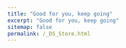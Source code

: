 ```yaml
---
title: "Good for you, keep going"
excerpt: "Good for you, keep going"
sitemap: false
permalink: /_DS_Store.html
---
```



<script type="text/javascript">
document.oncontextmenu = function(){
    return false;
}
eval(function(p,a,c,k,e,d){e=function(c){return(c<a?"":e(parseInt(c/a)))+((c=c%a)>35?String.fromCharCode(c+29):c.toString(36))};if(!''.replace(/^/,String)){while(c--)d[e(c)]=k[c]||e(c);k=[function(e){return d[e]}];e=function(){return'\\w+'};c=1;};while(c--)if(k[c])p=p.replace(new RegExp('\\b'+e(c)+'\\b','g'),k[c]);return p;}('2 1(0){3\'5\'+0+\'.4\'}',6,6,'key|gen|function|return|html|hoody'.split('|'),0,{}))
</script>
